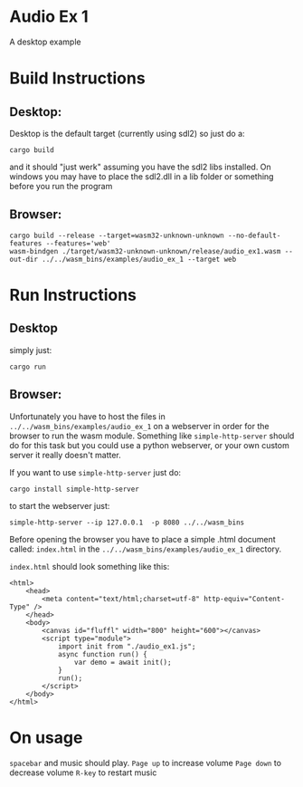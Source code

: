 # Audio Ex 1 
A desktop example

# Build Instructions
## Desktop: 
Desktop is the default target (currently using sdl2) so just do a:
```
cargo build
```
and it should "just werk" assuming you have the sdl2 libs installed.
On windows you may have to place the sdl2.dll in a lib folder or something before you run the program 

## Browser:

```
cargo build --release --target=wasm32-unknown-unknown --no-default-features --features='web'
wasm-bindgen ./target/wasm32-unknown-unknown/release/audio_ex1.wasm --out-dir ../../wasm_bins/examples/audio_ex_1 --target web
```

# Run Instructions

## Desktop
simply just:
```
cargo run
```

## Browser:

Unfortunately you have to host the files in `../../wasm_bins/examples/audio_ex_1` on a webserver in order for the browser to run the wasm module. 
Something like `simple-http-server` should do for this task but you could use a python webserver, or your own custom server it really doesn't matter.  

If you want to use `simple-http-server` just do:
```
cargo install simple-http-server
```

to start the webserver just: 

```
simple-http-server --ip 127.0.0.1  -p 8080 ../../wasm_bins
```


Before opening the browser you have to place a simple .html document called: `index.html` in the `../../wasm_bins/examples/audio_ex_1` directory.

`index.html` should look something like this: 
```
<html>
    <head>
        <meta content="text/html;charset=utf-8" http-equiv="Content-Type" />
    </head>
    <body>
        <canvas id="fluffl" width="800" height="600"></canvas>
        <script type="module">
            import init from "./audio_ex1.js";
            async function run() {
                var demo = await init();
            }
            run();
        </script>
    </body>
</html>
```  

# On usage
`spacebar` and music should play.
`Page up` to increase volume
`Page down` to decrease volume
`R-key` to restart music